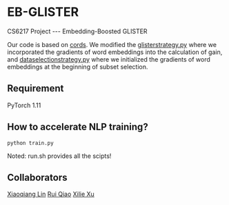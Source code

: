 # EB-GLISTER
CS6217 Project --- Embedding-Boosted GLISTER

Our code is based on [cords](https://github.com/decile-team/cords.git). We modified the [glisterstrategy.py](https://github.com/GodXuxilie/EB-GLISTER/blob/caecc4f1bae65aea09afef1733a1ae79c2538179/cords/selectionstrategies/SL/glisterstrategy.py) where we incorporated the gradients of word embeddings into the calculation of gain, and [dataselectionstrategy.py](https://github.com/GodXuxilie/EB-GLISTER/blob/caecc4f1bae65aea09afef1733a1ae79c2538179/cords/selectionstrategies/SL/dataselectionstrategy.py) where we initialized the gradients of word embeddings at the beginning of subset selection.

## Requirement
PyTorch 1.11

## How to accelerate NLP training?
```python train.py``` 

Noted: run.sh provides all the scipts!

## Collaborators
[Xiaoqiang Lin](https://xqlin98.github.io)
[Rui Qiao](https://github.com/qiaoruiyt)
[Xilie Xu](https://github.com/GodXuxilie)
